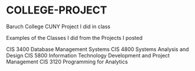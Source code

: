 # COLLEGE-PROJECT
Baruch College CUNY Project I did in class

Examples of the Classes I did from the Projects I posted 

CIS 3400	Database Management Systems	
CIS 4800	Systems Analysis and Design	
CIS 5800	Information Technology Development and Project Management
CIS 3120 Programming for Analytics
